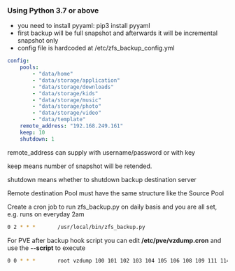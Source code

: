 ### Using Python 3.7 or above

* you need to install pyyaml: pip3 install pyyaml
* first backup will be full snapshot and afterwards it will be incremental snapshot only
* config file is hardcoded at /etc/zfs_backup_config.yml

``` YAML
config:
    pools:
        - "data/home"
        - "data/storage/application"
        - "data/storage/downloads"
        - "data/storage/kids"
        - "data/storage/music"
        - "data/storage/photo"
        - "data/storage/video"
        - "data/template"
    remote_address: "192.168.249.161"
    keep: 10
    shutdown: 1
```
remote_address can supply with username/password or with key

keep means number of snapshot will be retended.

shutdown means whether to shutdown backup destination server

Remote destination Pool must have the same structure like the Source Pool

Create a cron job to run zfs_backup.py on daily basis and you are all set, e.g. runs on everyday 2am
``` BASH
0 2 * * *       /usr/local/bin/zfs_backup.py
```
For PVE after backup hook script you can edit **/etc/pve/vzdump.cron** and use the **--script**  to execute
``` BASH
0 0 * * *       root vzdump 100 101 102 103 104 105 106 108 109 111 114 115 118 253 --quiet 1 --storage pbs --mailnotification failure --mode snapshot --script /usr/local/bin/zfs_backup.py
```
